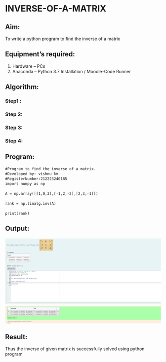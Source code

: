 # INVERSE-OF-A-MATRIX
## Aim:
To write a python program to find the inverse of a matrix
## Equipment’s required:
1. 	Hardware – PCs
2. 	Anaconda – Python 3.7 Installation / Moodle-Code Runner
## Algorithm:
### Step1 : 
### Step 2: 
### Step 3: 
### Step 4: 

## Program:
```
#Program to find the inverse of a matrix.
#Developed by: vishnu km
#RegisterNumber:212223240185
import numpy as np

A = np.array([[1,0,3],[-1,2,-2],[2,3,-1]])

rank = np.linalg.inv(A)

print(rank)
```
## Output:
![alt text](image.png)
## Result:
Thus the inverse of given matrix is successfully solved using python program

